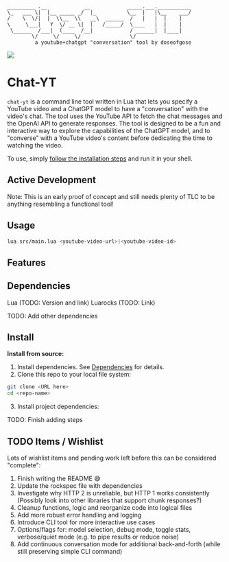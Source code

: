 ```text
_________ .__            __            _____.___.___________
\_   ___ \|  |__ _____ _/  |_          \__  |   |\__    ___/
/    \  \/|  |  \\__  \\   __\  ______  /   |   |  |    |
\     \___|   Y  \/ __ \|  |   /_____/  \____   |  |    |
 \______  /___|  (____  /__|            / ______|  |____|
        \/     \/     \/                \/
         a youtube+chatgpt "conversation" tool by doseofgose
```

![](https://github.com/DoseOfGose/gpt-yt-lua-cli/blob/main/media/chat-yt-example.gif)

# Chat-YT

`chat-yt` is a command line tool written in Lua that lets you specify a YouTube video and a ChatGPT model to have a "conversation" with the video's chat. The tool uses the YouTube API to fetch the chat messages and the OpenAI API to generate responses. The tool is designed to be a fun and interactive way to explore the capabilities of the ChatGPT model, and to "converse" with a YouTube video's content before dedicating the time to watching the video.

To use, simply [follow the installation steps](#install) and run it in your shell.

## Active Development

Note: This is an early proof of concept and still needs plenty of TLC to be anything resembling a functional tool!

## Usage

```bash
lua src/main.lua <youtube-video-url>|<youtube-video-id>
```

## Features

## Dependencies

Lua (TODO: Version and link)
Luarocks (TODO: Link)

TODO: Add other dependencies

## Install

**Install from source:**

1. Install dependencies. See [Dependencies](#dependencies) for details.
2. Clone this repo to your local file system:

```bash
git clone <URL here>
cd <repo-name>
```

3. Install project dependencies:

TODO: Finish adding steps

## TODO Items / Wishlist

Lots of wishlist items and pending work left before this can be considered "complete":

1. Finish writing the README 😅
2. Update the rockspec file with dependencies
3. Investigate why HTTP 2 is unreliable, but HTTP 1 works consistently (Possibly look into other libraries that support chunk responses?)
4. Cleanup functions, logic and reorganize code into logical files
5. Add more robust error handling and logging
6. Introduce CLI tool for more interactive use cases
7. Options/flags for: model selection, debug mode, toggle stats, verbose/quiet mode (e.g. to pipe results or reduce noise)
8. Add continuous conversation mode for additional back-and-forth (while still preserving simple CLI command)
